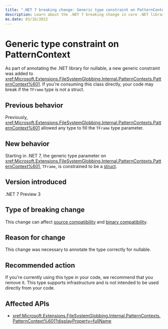 ```yaml
---
title: ".NET 7 breaking change: Generic type constraint on PatternContext<T>"
description: Learn about the .NET 7 breaking change in core .NET libraries where the generic type parameter on PatternContext<T> is constrained to be a struct type.
ms.date: 03/16/2022
---
```

# Generic type constraint on PatternContext<T>

As part of annotating the .NET library for nullable, a new generic constraint was added to <xref:Microsoft.Extensions.FileSystemGlobbing.Internal.PatternContexts.PatternContext%601>. If you're consuming this class directly, your code may break if the `TFrame` type is not a struct.

## Previous behavior

Previously, <xref:Microsoft.Extensions.FileSystemGlobbing.Internal.PatternContexts.PatternContext%601> allowed any type to fill the `TFrame` type parameter.

## New behavior

Starting in .NET 7, the generic type parameter on <xref:Microsoft.Extensions.FileSystemGlobbing.Internal.PatternContexts.PatternContext%601>, `TFrame`, is constrained to be a [struct](../../../../csharp/language-reference/builtin-types/struct.md).

## Version introduced

.NET 7 Preview 3

## Type of breaking change

This change can affect [source compatibility](../../categories.md#source-compatibility) and [binary compatibility](../../categories.md#binary-compatibility).

## Reason for change

This change was necessary to annotate the type correctly for nullable.

## Recommended action

If you're currently using this type in your code, we recommend that you remove it. This type supports infrastructure and is not intended to be used directly from your code.

## Affected APIs

- <xref:Microsoft.Extensions.FileSystemGlobbing.Internal.PatternContexts.PatternContext%601?displayProperty=fullName>
